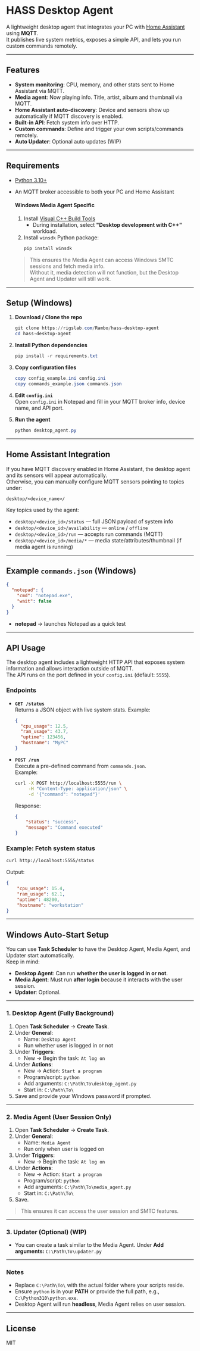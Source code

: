 # HASS Desktop Agent

A lightweight desktop agent that integrates your PC with [Home Assistant](https://www.home-assistant.io/) using **MQTT**.  
It publishes live system metrics, exposes a simple API, and lets you run custom commands remotely.

---

## Features

- **System monitoring**: CPU, memory, and other stats sent to Home Assistant via MQTT.
- **Media agent**: Now playing info. Title, artist, album and thumbnail via MQTT.
- **Home Assistant auto-discovery**: Device and sensors show up automatically if MQTT discovery is enabled.
- **Built-in API**: Fetch system info over HTTP.
- **Custom commands**: Define and trigger your own scripts/commands remotely.
- **Auto Updater**: Optional auto updates (WIP)

---

## Requirements

- [Python 3.10+](https://www.python.org/downloads/windows/)  
- An MQTT broker accessible to both your PC and Home Assistant  

   #### Windows Media Agent Specific 

   1. Install [Visual C++ Build Tools](https://visualstudio.microsoft.com/visual-cpp-build-tools/)  
      - During installation, select **"Desktop development with C++"** workload.
   2. Install `winsdk` Python package:
      ```powershell
      pip install winsdk
      ```

   > This ensures the Media Agent can access Windows SMTC sessions and fetch media info.  
   > Without it, media detection will not function, but the Desktop Agent and Updater will still work.

---

## Setup (Windows)

1. **Download / Clone the repo**  
   ```powershell
   git clone https://rigslab.com/Rambo/hass-desktop-agent
   cd hass-desktop-agent
   ```

2. **Install Python dependencies**  
   ```powershell
   pip install -r requirements.txt
   ```

3. **Copy configuration files**  
   ```powershell
   copy config_example.ini config.ini
   copy commands_example.json commands.json
   ```

4. **Edit `config.ini`**  
   Open `config.ini` in Notepad and fill in your MQTT broker info, device name, and API port.

5. **Run the agent**  
   ```powershell
   python desktop_agent.py
   ```

---

## Home Assistant Integration

If you have MQTT discovery enabled in Home Assistant, the desktop agent and its sensors will appear automatically.  
Otherwise, you can manually configure MQTT sensors pointing to topics under:

`desktop/<device_name>/`

Key topics used by the agent:
- `desktop/<device_id>/status` — full JSON payload of system info  
- `desktop/<device_id>/availability` — `online` / `offline`  
- `desktop/<device_id>/run` — accepts run commands (MQTT)  
- `desktop/<device_id>/media/*` — media state/attributes/thumbnail (if media agent is running)  

---

## Example `commands.json` (Windows)

```json
{
  "notepad": {
    "cmd": "notepad.exe",
    "wait": false
  }
}
```

- **notepad** → launches Notepad as a quick test

---

## API Usage

The desktop agent includes a lightweight HTTP API that exposes system information and allows interaction outside of MQTT.  
The API runs on the port defined in your `config.ini` (default: `5555`).

### Endpoints

- **`GET /status`**  
  Returns a JSON object with live system stats. Example:
  ```json
  {
    "cpu_usage": 12.5,
    "ram_usage": 43.7,
    "uptime": 123456,
    "hostname": "MyPC"
  }
  ```

- **`POST /run`**  
  Execute a pre-defined command from `commands.json`.  
  Example:
  ```bash
  curl -X POST http://localhost:5555/run \
       -H "Content-Type: application/json" \
       -d '{"command": "notepad"}'
  ```

  Response:
  ```json
  {
      "status": "success",
      "message": "Command executed"
  }
  ```

### Example: Fetch system status

```bash
curl http://localhost:5555/status
```

Output:
```json
{
    "cpu_usage": 15.4,
    "ram_usage": 62.1,
    "uptime": 48200,
    "hostname": "workstation"
}
```

---

## Windows Auto-Start Setup

You can use **Task Scheduler** to have the Desktop Agent, Media Agent, and Updater start automatically.  
Keep in mind:

- **Desktop Agent**: Can run **whether the user is logged in or not**.  
- **Media Agent**: Must run **after login** because it interacts with the user session.  
- **Updater**: Optional.  

---

### 1. Desktop Agent (Fully Background)

1. Open **Task Scheduler** → **Create Task**.
2. Under **General**:
   - Name: `Desktop Agent`
   - Run whether user is logged in or not
3. Under **Triggers**:
   - New → Begin the task: `At log on`
4. Under **Actions**:
   - New → Action: `Start a program`
   - Program/script: `python`
   - Add arguments: `C:\Path\To\desktop_agent.py`
   - Start in: `C:\Path\To\`
5. Save and provide your Windows password if prompted.

---

### 2. Media Agent (User Session Only)

1. Open **Task Scheduler** → **Create Task**.
2. Under **General**:
   - Name: `Media Agent`
   - Run only when user is logged on
3. Under **Triggers**:
   - New → Begin the task: `At log on`
4. Under **Actions**:
   - New → Action: `Start a program`
   - Program/script: `python`
   - Add arguments: `C:\Path\To\media_agent.py`
   - Start in: `C:\Path\To\`
5. Save.

> This ensures it can access the user session and SMTC features.

---

### 3. Updater (Optional) (WIP)

- You can create a task similar to the Media Agent. Under **Add arguments:** `C:\Path\To\updater.py`

---

### Notes

- Replace `C:\Path\To\` with the actual folder where your scripts reside.  
- Ensure `python` is in your **PATH** or provide the full path, e.g., `C:\Python310\python.exe`.  
- Desktop Agent will run **headless**, Media Agent relies on user session.

---

## License

MIT
